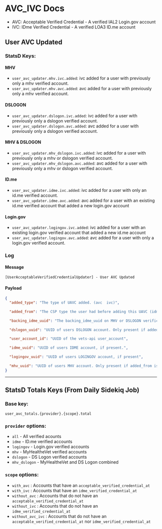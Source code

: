 # AVC_IVC Docs

- AVC: Acceptable Verified Credential - A verified IAL2 Login.gov account
- IVC: IDme Verified Credential - A verified LOA3 ID.me account

## User AVC Updated 

### StatsD Keys:

#### MHV

- `user_avc_updater.mhv.ivc.added`: ivc added for a user with previously only a mhv verified account.
- `user_avc_updater.mhv.avc.added`: avc added for a user with previously only a mhv verified account.

#### DSLOGON

- `user_avc_updater.dslogon.ivc.added`: ivc added for a user with previously only a dslogon verified account.
- `user_avc_updater.dslogon.avc.added`: avc added for a user with previously only a dslogon verified account.

#### MHV & DSLOGON

- `user_avc_updater.mhv_dslogon.ivc.added`: ivc added for a user with previously only a mhv or dslogon verified account.
- `user_avc_updater.mhv_dslogon.avc.added`: avc added for a user with previously only a mhv or dslogon verified account.

#### ID.me

- `user_avc_updater.idme.ivc.added`: ivc added for a user with only an id.me verified account.
- `user_avc_updater.idme.avc.added`: avc added for a user with an existing id.me verified account that added a new login.gov account

#### Login.gov

- `user_avc_updater.logingov.ivc.added`: ivc added for a user with an existing login.gov verified account that added a new id.me account
- `user_avc_updater.logingov.avc.added`: avc added for a user with only a login.gov verified account.


### Log

#### Message
`[UserAcceptableVerifiedCredentialUpdater] - User AVC Updated`

#### Payload
```json
{
  "added_type": "The type of UAVC added. (avc  ivc)",
  
  "added_from": "The CSP type the user had before adding this UAVC (idme, logingov, dslogon, mhv)",
  
  "backing_idme_uuid": "The backing_idme_uuid on MHV or DSLOGON verifications",
  
  "dslogon_uuid": "UUID of users DSLOGON account. Only present if added_from is dslogon",
  
  "user_account_id": "UUID of the vets-api user_account",
  
  "idme_uuid": "UUID of users IDME account, if present.",
  
  "logingov_uuid": "UUID of users LOGINGOV account, if present",
  
  "mhv_uuid": "UUID of users MHV account. Only present if added_from is mhv"
}
```
---
## StatsD Totals Keys (From Daily Sidekiq Job)

### Base key:
`user_avc_totals.{provider}.{scope}.total` 

### `provider` options:

- `all` - All verified acounts 
- `idme` - ID.me verified accounts
- `logingov` - Login.gov verified accounts
- `mhv` - MyHealtheVet verified accounts
- `dslogon` - DS Logon verified accounts
- `mhv_dslogon` - MyHealtheVet and DS Logon combined

### `scope` options:

- `with_avc` : Accounts that have an `acceptable_verified_credential_at` 
- `with_ivc` : Accounts that have an `idme_verified_credential_at` 
- `without_avc` : Accounts that do not have an `acceptable_verified_credential_at` 
- `without_ivc` : Accounts that do not have an `idme_verified_credential_at` 
- `without_avc_ivc` : Accounts that do not have an `acceptable_verified_credential_at`   nor `idme_verified_credential_at` 
